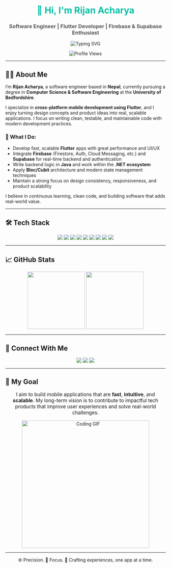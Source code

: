 <h1 align="center" style="color:#00BFA6;">👋 Hi, I'm Rijan Acharya</h1>

<h3 align="center" style="color:#555;">Software Engineer | Flutter Developer | Firebase & Supabase Enthusiast</h3>

<p align="center">
  <img src="https://readme-typing-svg.demolab.com?font=Fira+Code&weight=500&size=22&pause=1000&color=00BFA6&center=true&vCenter=true&width=600&lines=Flutter+%7C+Dart+%7C+Firebase+%7C+Supabase+%7C+Java;Crafting+Reliable+Cross-Platform+Mobile+Apps;Clean+Architecture+%7C+Scalable+Code+%7C+Great+UX;" alt="Typing SVG" />
</p>

<p align="center">
  <img src="https://komarev.com/ghpvc/?username=Rijan77&label=Profile+Views&color=00bfa6&style=flat-square" alt="Profile Views"/>
</p>

---

## 👨‍💼 About Me

I’m **Rijan Acharya**, a software engineer based in **Nepal**, currently pursuing a degree in **Computer Science & Software Engineering** at the **University of Bedfordshire**.

I specialize in **cross-platform mobile development using Flutter**, and I enjoy turning design concepts and product ideas into real, scalable applications. I focus on writing clean, testable, and maintainable code with modern development practices.

### 🔹 What I Do:
- Develop fast, scalable **Flutter** apps with great performance and UI/UX
- Integrate **Firebase** (Firestore, Auth, Cloud Messaging, etc.) and **Supabase** for real-time backend and authentication
- Write backend logic in **Java** and work within the **.NET ecosystem**
- Apply **Bloc/Cubit** architecture and modern state management techniques
- Maintain a strong focus on design consistency, responsiveness, and product scalability

I believe in continuous learning, clean code, and building software that adds real-world value.

---

## 🛠️ Tech Stack

<p align="center">
  <img src="https://img.shields.io/badge/Flutter-02569B?style=for-the-badge&logo=flutter&logoColor=white"/>
  <img src="https://img.shields.io/badge/Dart-0175C2?style=for-the-badge&logo=dart&logoColor=white"/>
  <img src="https://img.shields.io/badge/Firebase-FFCA28?style=for-the-badge&logo=firebase&logoColor=black"/>
  <img src="https://img.shields.io/badge/Supabase-3FCF8E?style=for-the-badge&logo=supabase&logoColor=white"/>
  <img src="https://img.shields.io/badge/Java-ED8B00?style=for-the-badge&logo=java&logoColor=white"/>
  <img src="https://img.shields.io/badge/.NET-512BD4?style=for-the-badge&logo=dotnet&logoColor=white"/>
  <img src="https://img.shields.io/badge/Git-F05032?style=for-the-badge&logo=git&logoColor=white"/>
  <img src="https://img.shields.io/badge/GitHub-181717?style=for-the-badge&logo=github&logoColor=white"/>
  <img src="https://img.shields.io/badge/Figma-F24E1E?style=for-the-badge&logo=figma&logoColor=white"/>
</p>

---

## 📈 GitHub Stats

<p align="center">
  <img src="https://github-readme-stats.vercel.app/api?username=Rijan77&show_icons=true&theme=tokyonight&hide_border=true&count_private=true" height="180" />
  <img src="https://github-readme-streak-stats.herokuapp.com/?user=Rijan77&theme=tokyonight&hide_border=true" height="180" />
</p>

---

## 🤝 Connect With Me

<p align="center">
  <a href="mailto:rijanacharya73@gmail.com"><img src="https://img.shields.io/badge/Gmail-rijanacharya73@gmail.com-D14836?style=for-the-badge&logo=gmail&logoColor=white"/></a>
  <a href="https://www.linkedin.com/in/rijan-acharya/"><img src="https://img.shields.io/badge/LinkedIn-Rijan_Acharya-0077B5?style=for-the-badge&logo=linkedin&logoColor=white"/></a>
  <a href="https://github.com/Rijan77"><img src="https://img.shields.io/badge/GitHub-Rijan77-181717?style=for-the-badge&logo=github&logoColor=white"/></a>
</p>

---

## 🎯 My Goal

<p align="center" style="font-size: 1.1em;">
  I aim to build mobile applications that are <strong>fast</strong>, <strong>intuitive</strong>, and <strong>scalable</strong>.  
  My long-term vision is to contribute to impactful tech products that improve user experiences and solve real-world challenges.
</p>

<p align="center">
  <img src="https://media.giphy.com/media/qgQUggAC3Pfv687qPC/giphy.gif" width="400" alt="Coding GIF"/>
</p>

---

<div align="center">
  ⚙️ Precision. 🎯 Focus. 📱 Crafting experiences, one app at a time.
</div>

